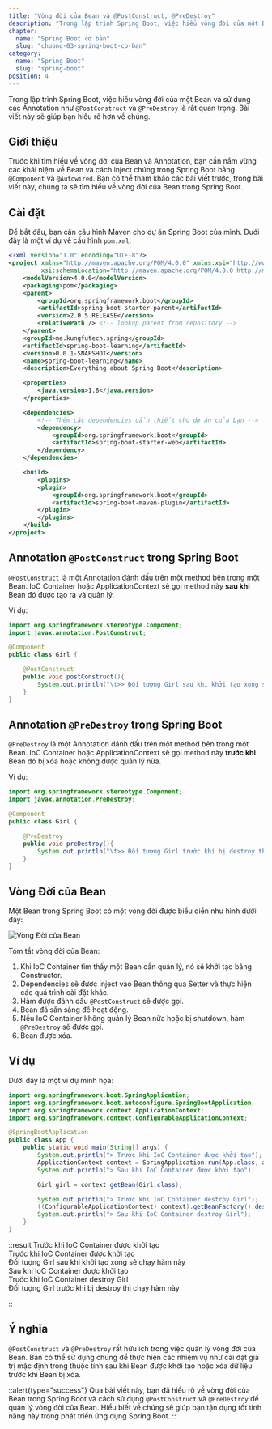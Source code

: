```yaml
---
title: "Vòng đời của Bean và @PostConstruct, @PreDestroy"
description: "Trong lập trình Spring Boot, việc hiểu vòng đời của một Bean và sử dụng các Annotation như @PostConstruct và @PreDestroy là rất quan trọng. Bài viết này sẽ giúp bạn hiểu rõ hơn về chúng."
chapter:
  name: "Spring Boot cơ bản"
  slug: "chuong-03-spring-boot-co-ban"
category:
  name: "Spring Boot"
  slug: "spring-boot"
position: 4
---
```


Trong lập trình Spring Boot, việc hiểu vòng đời của một Bean và sử dụng các Annotation như `@PostConstruct` và `@PreDestroy` là rất quan trọng. Bài viết này sẽ giúp bạn hiểu rõ hơn về chúng.

## Giới thiệu

Trước khi tìm hiểu về vòng đời của Bean và Annotation, bạn cần nắm vững các khái niệm về Bean và cách inject chúng trong Spring Boot bằng `@Component` và `@Autowired`. Bạn có thể tham khảo các bài viết trước, trong bài viết này, chúng ta sẽ tìm hiểu về vòng đời của Bean trong Spring Boot.

## Cài đặt

Để bắt đầu, bạn cần cấu hình Maven cho dự án Spring Boot của mình. Dưới đây là một ví dụ về cấu hình `pom.xml`:

```xml
<?xml version="1.0" encoding="UTF-8"?>
<project xmlns="http://maven.apache.org/POM/4.0.0" xmlns:xsi="http://www.w3.org/2001/XMLSchema-instance"
         xsi:schemaLocation="http://maven.apache.org/POM/4.0.0 http://maven.apache.org/xsd/maven-4.0.0.xsd">
    <modelVersion>4.0.0</modelVersion>
    <packaging>pom</packaging>
    <parent>
        <groupId>org.springframework.boot</groupId>
        <artifactId>spring-boot-starter-parent</artifactId>
        <version>2.0.5.RELEASE</version>
        <relativePath /> <!-- lookup parent from repository -->
    </parent>
    <groupId>me.kungfutech.spring</groupId>
    <artifactId>spring-boot-learning</artifactId>
    <version>0.0.1-SNAPSHOT</version>
    <name>spring-boot-learning</name>
    <description>Everything about Spring Boot</description>

    <properties>
        <java.version>1.8</java.version>
    </properties>

    <dependencies>
        <!-- Thêm các dependencies cần thiết cho dự án của bạn -->
        <dependency>
            <groupId>org.springframework.boot</groupId>
            <artifactId>spring-boot-starter-web</artifactId>
        </dependency>
    </dependencies>

    <build>
        <plugins>
        <plugin>
            <groupId>org.springframework.boot</groupId>
            <artifactId>spring-boot-maven-plugin</artifactId>
        </plugin>
        </plugins>
    </build>
</project>
```

## Annotation `@PostConstruct` trong Spring Boot

`@PostConstruct` là một Annotation đánh dấu trên một method bên trong một Bean. IoC Container hoặc ApplicationContext sẽ gọi method này **sau khi** Bean đó được tạo ra và quản lý.

Ví dụ:

```java
import org.springframework.stereotype.Component;
import javax.annotation.PostConstruct;

@Component
public class Girl {

    @PostConstruct
    public void postConstruct(){
        System.out.println("\t>> Đối tượng Girl sau khi khởi tạo xong sẽ chạy hàm này");
    }
}
```

## Annotation `@PreDestroy` trong Spring Boot

`@PreDestroy` là một Annotation đánh dấu trên một method bên trong một Bean. IoC Container hoặc ApplicationContext sẽ gọi method này **trước khi** Bean đó bị xóa hoặc không được quản lý nữa.

Ví dụ:

```java
import org.springframework.stereotype.Component;
import javax.annotation.PreDestroy;

@Component
public class Girl {

    @PreDestroy
    public void preDestroy(){
        System.out.println("\t>> Đối tượng Girl trước khi bị destroy thì chạy hàm này");
    }
}
```

## Vòng Đời của Bean

Một Bean trong Spring Boot có một vòng đời được biểu diễn như hình dưới đây:

![Vòng Đời của Bean](https://github.com/techmely/hoc-lap-trinh/assets/29374426/35c65897-cfdc-4be1-aad6-3f46193df01a)

Tóm tắt vòng đời của Bean:

1. Khi IoC Container tìm thấy một Bean cần quản lý, nó sẽ khởi tạo bằng Constructor.
2. Dependencies sẽ được inject vào Bean thông qua Setter và thực hiện các quá trình cài đặt khác.
3. Hàm được đánh dấu `@PostConstruct` sẽ được gọi.
4. Bean đã sẵn sàng để hoạt động.
5. Nếu IoC Container không quản lý Bean nữa hoặc bị shutdown, hàm `@PreDestroy` sẽ được gọi.
6. Bean được xóa.

## Ví dụ

Dưới đây là một ví dụ minh họa:

```java
import org.springframework.boot.SpringApplication;
import org.springframework.boot.autoconfigure.SpringBootApplication;
import org.springframework.context.ApplicationContext;
import org.springframework.context.ConfigurableApplicationContext;

@SpringBootApplication
public class App {
    public static void main(String[] args) {
        System.out.println("> Trước khi IoC Container được khởi tạo");
        ApplicationContext context = SpringApplication.run(App.class, args);
        System.out.println("> Sau khi IoC Container được khởi tạo");

        Girl girl = context.getBean(Girl.class);

        System.out.println("> Trước khi IoC Container destroy Girl");
        ((ConfigurableApplicationContext) context).getBeanFactory().destroyBean(girl);
        System.out.println("> Sau khi IoC Container destroy Girl");
    }
}
```

::result
Trước khi IoC Container được khởi tạo</br>
Trước khi IoC Container được khởi tạo</br>
Đối tượng Girl sau khi khởi tạo xong sẽ chạy hàm này</br>
Sau khi IoC Container được khởi tạo</br>
Trước khi IoC Container destroy Girl</br>
Đối tượng Girl trước khi bị destroy thì chạy hàm này

::

## Ý nghĩa

`@PostConstruct` và `@PreDestroy` rất hữu ích trong việc quản lý vòng đời của Bean. Bạn có thể sử dụng chúng để thực hiện các nhiệm vụ như cài đặt giá trị mặc định trong thuộc tính sau khi Bean được khởi tạo hoặc xóa dữ liệu trước khi Bean bị xóa.

::alert{type="success"}
Qua bài viết này, bạn đã hiểu rõ về vòng đời của Bean trong Spring Boot và cách sử dụng `@PostConstruct` và `@PreDestroy` để quản lý vòng đời của Bean. Hiểu biết về chúng sẽ giúp bạn tận dụng tốt tính năng này trong phát triển ứng dụng Spring Boot.
::
